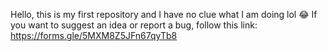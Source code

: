Hello, this is my first repository and I have no clue what I am doing lol 😂
If you want to suggest an idea or report a bug, follow this link: https://forms.gle/5MXM8Z5JFn67qyTb8
